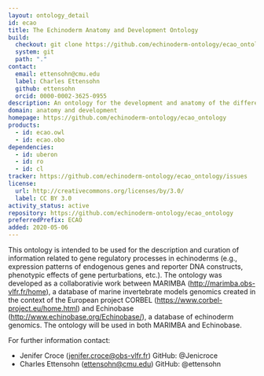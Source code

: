 ```yaml
---
layout: ontology_detail
id: ecao
title: The Echinoderm Anatomy and Development Ontology
build:
  checkout: git clone https://github.com/echinoderm-ontology/ecao_ontology.git
  system: git
  path: "."
contact:
  email: ettensohn@cmu.edu
  label: Charles Ettensohn
  github: ettensohn
  orcid: 0000-0002-3625-0955
description: An ontology for the development and anatomy of the different species of the phylum Echinodermata (NCBITaxon:7586).
domain: anatomy and development
homepage: https://github.com/echinoderm-ontology/ecao_ontology
products:
  - id: ecao.owl
  - id: ecao.obo
dependencies:
  - id: uberon
  - id: ro
  - id: cl
tracker: https://github.com/echinoderm-ontology/ecao_ontology/issues
license:
  url: http://creativecommons.org/licenses/by/3.0/
  label: CC BY 3.0
activity_status: active
repository: https://github.com/echinoderm-ontology/ecao_ontology
preferredPrefix: ECAO
added: 2020-05-06
---
```


This ontology is intended to be used for the description and curation of information related to gene regulatory processes in echinoderms (e.g., expression patterns of endogenous genes and reporter DNA constructs, phenotypic effects of gene perturbations, etc.). 
The ontology was developed as a collaborativie work between MARIMBA (http://marimba.obs-vlfr.fr/home), a database of marine invertebrate models genomics created in the context of the European project CORBEL (https://www.corbel-project.eu/home.html) and Echinobase (http://www.echinobase.org/Echinobase/), a database of echinoderm genomics. 
The ontology will be used in both MARIMBA and Echinobase.

For further information contact:
- Jenifer Croce (jenifer.croce@obs-vlfr.fr)
  GitHub: @Jenicroce
- Charles Ettensohn (ettensohn@cmu.edu)
  GitHub: @ettensohn

